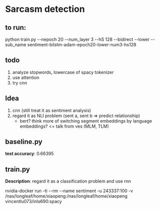 # Sarcasm detection

## to run:
python train.py --nepoch 20 --num_layer 3 --hS 128 --bidirect --lower --sub_name sentiment-bilstm-adam-epoch20-lower-num3-hs128

## todo
1. analyze stopwords, lowercase of spacy tokenizer
2. use attention
3. try cnn


## Idea
1. cnn (still treat it as sentiment analysis)
2. regard it as NLI problem (sent a, sent b => predict relationship)
    * bert? think more of switching segment embeddings by language embeddings? <= talk from ves (MLM, TLM)


## baseline.py
__test accuracy__: 0.66395

## train.py
__Description__: regard it as a classification problem and use rnn 

nvidia-docker run -ti --rm --name sentiment -u 243337:100 -v /nas/longleaf/home/xiaopeng:/nas/longleaf/home/xiaopeng vincentlu073/inls690:spacy


